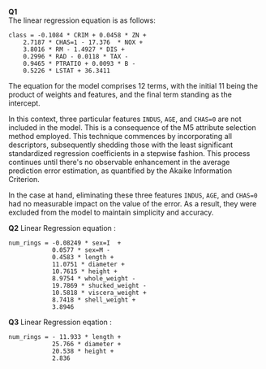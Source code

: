 **Q1**  
The linear regression equation is as follows:

```
class = -0.1084 * CRIM + 0.0458 * ZN +
    2.7187 * CHAS=1 - 17.376  * NOX +
    3.8016 * RM - 1.4927 * DIS +
    0.2996 * RAD - 0.0118 * TAX - 
    0.9465 * PTRATIO + 0.0093 * B - 
    0.5226 * LSTAT + 36.3411
```

The equation for the model comprises 12 terms, with the initial 11 being the product of weights and features, and the final term standing as the intercept.

In this context, three particular features `INDUS`, `AGE`, and `CHAS=0` are not included in the model. This is a consequence of the M5 attribute selection method employed.
This technique commences by incorporating all descriptors, subsequently shedding those with the least significant standardized regression coefficients in a stepwise fashion. 
This process continues until there's no observable enhancement in the average prediction error estimation, as quantified by the Akaike Information Criterion.

In the case at hand, eliminating these three features `INDUS`, `AGE`, and `CHAS=0` had no measurable impact on the value of the error. As a result, they were excluded from 
the model to maintain simplicity and accuracy.

**Q2**
Linear Regression equation :

```
num_rings = -0.08249 * sex=I  + 
            0.0577 * sex=M - 
            0.4583 * length +
            11.0751 * diameter + 
            10.7615 * height + 
            8.9754 * whole_weight - 
            19.7869 * shucked_weight - 
            10.5818 * viscera_weight + 
            8.7418 * shell_weight + 
            3.8946
```

**Q3**
Linear Regression eqation :

```
num_rings = - 11.933 * length +
            25.766 * diameter +
            20.538 * height + 
            2.836
```


